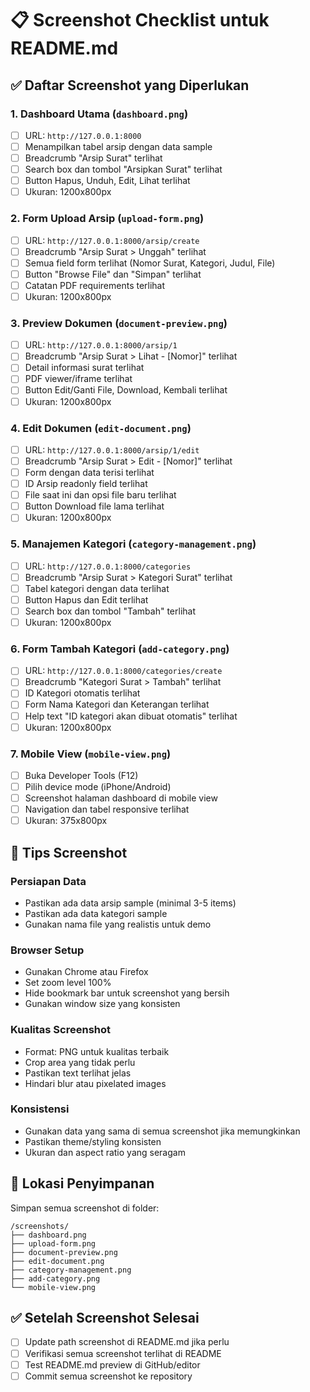 # 📋 Screenshot Checklist untuk README.md

## ✅ Daftar Screenshot yang Diperlukan

### 1. **Dashboard Utama** (`dashboard.png`)
- [ ] URL: `http://127.0.0.1:8000`
- [ ] Menampilkan tabel arsip dengan data sample
- [ ] Breadcrumb "Arsip Surat" terlihat
- [ ] Search box dan tombol "Arsipkan Surat" terlihat
- [ ] Button Hapus, Unduh, Edit, Lihat terlihat
- [ ] Ukuran: 1200x800px

### 2. **Form Upload Arsip** (`upload-form.png`)
- [ ] URL: `http://127.0.0.1:8000/arsip/create`
- [ ] Breadcrumb "Arsip Surat > Unggah" terlihat
- [ ] Semua field form terlihat (Nomor Surat, Kategori, Judul, File)
- [ ] Button "Browse File" dan "Simpan" terlihat
- [ ] Catatan PDF requirements terlihat
- [ ] Ukuran: 1200x800px

### 3. **Preview Dokumen** (`document-preview.png`)
- [ ] URL: `http://127.0.0.1:8000/arsip/1`
- [ ] Breadcrumb "Arsip Surat > Lihat - [Nomor]" terlihat
- [ ] Detail informasi surat terlihat
- [ ] PDF viewer/iframe terlihat
- [ ] Button Edit/Ganti File, Download, Kembali terlihat
- [ ] Ukuran: 1200x800px

### 4. **Edit Dokumen** (`edit-document.png`)
- [ ] URL: `http://127.0.0.1:8000/arsip/1/edit`
- [ ] Breadcrumb "Arsip Surat > Edit - [Nomor]" terlihat
- [ ] Form dengan data terisi terlihat
- [ ] ID Arsip readonly field terlihat
- [ ] File saat ini dan opsi file baru terlihat
- [ ] Button Download file lama terlihat
- [ ] Ukuran: 1200x800px

### 5. **Manajemen Kategori** (`category-management.png`)
- [ ] URL: `http://127.0.0.1:8000/categories`
- [ ] Breadcrumb "Arsip Surat > Kategori Surat" terlihat
- [ ] Tabel kategori dengan data terlihat
- [ ] Button Hapus dan Edit terlihat
- [ ] Search box dan tombol "Tambah" terlihat
- [ ] Ukuran: 1200x800px

### 6. **Form Tambah Kategori** (`add-category.png`)
- [ ] URL: `http://127.0.0.1:8000/categories/create`
- [ ] Breadcrumb "Kategori Surat > Tambah" terlihat
- [ ] ID Kategori otomatis terlihat
- [ ] Form Nama Kategori dan Keterangan terlihat
- [ ] Help text "ID kategori akan dibuat otomatis" terlihat
- [ ] Ukuran: 1200x800px

### 7. **Mobile View** (`mobile-view.png`)
- [ ] Buka Developer Tools (F12)
- [ ] Pilih device mode (iPhone/Android)
- [ ] Screenshot halaman dashboard di mobile view
- [ ] Navigation dan tabel responsive terlihat
- [ ] Ukuran: 375x800px

## 🎯 Tips Screenshot

### **Persiapan Data**
- Pastikan ada data arsip sample (minimal 3-5 items)
- Pastikan ada data kategori sample
- Gunakan nama file yang realistis untuk demo

### **Browser Setup**
- Gunakan Chrome atau Firefox
- Set zoom level 100%
- Hide bookmark bar untuk screenshot yang bersih
- Gunakan window size yang konsisten

### **Kualitas Screenshot**
- Format: PNG untuk kualitas terbaik
- Crop area yang tidak perlu
- Pastikan text terlihat jelas
- Hindari blur atau pixelated images

### **Konsistensi**
- Gunakan data yang sama di semua screenshot jika memungkinkan
- Pastikan theme/styling konsisten
- Ukuran dan aspect ratio yang seragam

## 📁 Lokasi Penyimpanan

Simpan semua screenshot di folder:
```
/screenshots/
├── dashboard.png
├── upload-form.png
├── document-preview.png
├── edit-document.png
├── category-management.png
├── add-category.png
└── mobile-view.png
```

## ✅ Setelah Screenshot Selesai

- [ ] Update path screenshot di README.md jika perlu
- [ ] Verifikasi semua screenshot terlihat di README
- [ ] Test README.md preview di GitHub/editor
- [ ] Commit semua screenshot ke repository